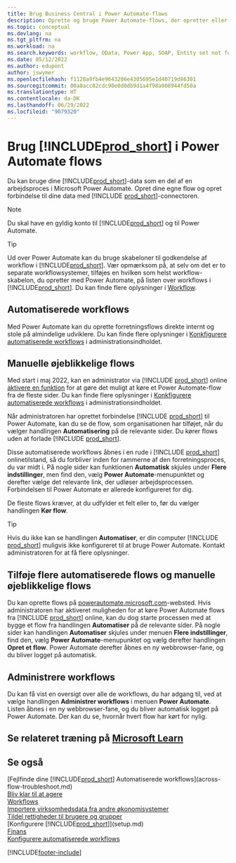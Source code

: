 ```yaml
---
title: Brug Business Central i Power Automate-flows
description: Oprette og bruge Power Automate-flows, der opretter eller redigerer Business Central-data.
ms.topic: conceptual
ms.devlang: na
ms.tgt_pltfrm: na
ms.workload: na
ms.search.keywords: workflow, OData, Power App, SOAP, Entity set not found, workflowWebhookSubscriptions
ms.date: 05/12/2022
ms.author: edupont
author: jswymer
ms.openlocfilehash: f1128a9fb4e9643286e4305695e1d40719d86301
ms.sourcegitcommit: 00a8acc82cdc90e0d0db9d1a4f98a908944fd50a
ms.translationtype: HT
ms.contentlocale: da-DK
ms.lasthandoff: 06/29/2022
ms.locfileid: "9079320"
---
```

# <a name="use-prod_short-in-power-automate-flows"></a>Brug [!INCLUDE[prod_short](includes/prod_short.md)] i Power Automate flows

Du kan bruge dine [!INCLUDE[prod_short](includes/prod_short.md)]-data som en del af en arbejdsproces i Microsoft Power Automate. Opret dine egne flow og opret forbindelse til dine data med [!INCLUDE [prod_short](includes/prod_short.md)]-connectoren.  

> [!NOTE]  
> Du skal have en gyldig konto til [!INCLUDE[prod_short](includes/prod_short.md)] og til Power Automate.  

> [!TIP]
> Ud over Power Automate kan du bruge skabeloner til godkendelse af workflow i [!INCLUDE[prod_short](includes/prod_short.md)]. Vær opmærksom på, at selv om det er to separate workflowsystemer, tilføjes en hvilken som helst workflow-skabelon, du opretter med Power Automate, på listen over workflows i [!INCLUDE[prod_short](includes/prod_short.md)]. Du kan finde flere oplysninger i [Workflow](across-workflow.md).  

## <a name="automated-workflows"></a>Automatiserede workflows

Med Power Automate kan du oprette forretningsflows direkte internt og stole på almindelige udviklere. Du kan finde flere oplysninger i [Konkfigurere automatiserede workflows](/dynamics365/business-central/dev-itpro/powerplatform/automate-workflows) i administrationsindholdet.  

## <a name="manual-instant-flows"></a>Manuelle øjeblikkelige flows

Med start i maj 2022, kan en administrator via [!INCLUDE [prod_short](includes/prod_short.md)] online [aktivere en funktion](admin-feature-management.md) for at gøre det muligt at køre et Power Automate-flow fra de fleste sider. Du kan finde flere oplysninger i [Konkfigurere automatiserede workflows](/dynamics365/business-central/dev-itpro/powerplatform/automate-workflows) i administrationsindholdet.  

Når administratoren har oprettet forbindelse [!INCLUDE [prod_short](includes/prod_short.md)] til Power Automate, kan du se de flow, som organisationen har tilføjet, når du vælger handlingen **Automatisering** på de relevante sider. Du kører flows uden at forlade [!INCLUDE [prod_short](includes/prod_short.md)].  

Disse automatiserede workflows åbnes i en rude i [!INCLUDE [prod_short](includes/prod_short.md)] onlinetilstand, så du forbliver inden for rammerne af den forretningsproces, du var midt i. På nogle sider kan funktionen **Automatisk** skjules under **Flere indstillinger**, men find den, vælg **Power Automate**-menupunktet og derefter vælge det relevante link, der udløser arbejdsprocessen. Forbindelsen til Power Automate er allerede konfigureret for dig.  

De fleste flows kræver, at du udfylder et felt eller to, før du vælger handlingen **Kør flow**.  

> [!TIP]
> Hvis du ikke kan se handlingen **Automatiser**, er din computer [!INCLUDE [prod_short](includes/prod_short.md)] muligvis ikke konfigureret til at bruge Power Automate. Kontakt administratoren for at få flere oplysninger.

## <a name="add-more-automated-flows-and-manual-instant-flows"></a>Tilføje flere automatiserede flows og manuelle øjeblikkelige flows

Du kan oprette flows på [powerautomate.microsoft.com](https://powerautomate.microsoft.com)-websted. Hvis administratoren har aktiveret muligheden for at køre Power Automate flows fra [!INCLUDE [prod_short](includes/prod_short.md)] online, kan du dog starte processen med at bygge et flow fra handlingen **Automatiser** på de relevante sider. På nogle sider kan handlingen **Automatiser** skjules under menuen **Flere indstillinger**, find den, vælg **Power Automate**-menupunktet og vælg derefter handlingen **Opret et flow**. Power Automate derefter åbnes en ny webbrowser-fane, og du bliver logget på automatisk.

## <a name="manage-workflows"></a>Administrere workflows

Du kan få vist en oversigt over alle de workflows, du har adgang til, ved at vælge handlingen **Administrer workflows** i menuen **Power Automate**. Listen åbnes i en ny webbrowser-fane, og du bliver automatisk logget på Power Automate. Der kan du se, hvornår hvert flow har kørt for nylig.  

## <a name="see-related-training-at-microsoft-learn"></a>Se relateret træning på [Microsoft Learn](/learn/modules/use-power-automate/)

## <a name="see-also"></a>Se også

[Fejlfinde dine [!INCLUDE[prod_short](includes/prod_short.md)] Automatiserede workflows](across-flow-troubleshoot.md)  
[Bliv klar til at agere](ui-get-ready-business.md)  
[Workflows](across-workflow.md)  
[Importere virksomhedsdata fra andre økonomisystemer](across-import-data-configuration-packages.md)  
[Tildel rettigheder til brugere og grupper](ui-define-granular-permissions.md)  
[Konfigurere [!INCLUDE[prod_short](includes/prod_short.md)]](setup.md)  
[Finans](finance.md)  
[Konfigurere automatiserede workflows](/dynamics365/business-central/dev-itpro/powerplatform/automate-workflows)  

[!INCLUDE[footer-include](includes/footer-banner.md)]